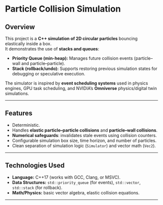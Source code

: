 # Particle Collision Simulation

## Overview
This project is a **C++ simulation of 2D circular particles** bouncing elastically inside a box.  
It demonstrates the use of **stacks and queues**:

- **Priority Queue (min-heap):** Manages future collision events (particle–wall and particle–particle).  
- **Stack (rollback/undo):** Supports restoring previous simulation states for debugging or speculative execution.  

The simulator is inspired by **event scheduling systems** used in physics engines, GPU task scheduling, and NVIDIA’s **Omniverse** physics/digital twin simulations.

---

## Features
- Deterministic.  
- Handles **elastic particle–particle collisions** and **particle–wall collisions**.  
- **Numerical safeguards**: invalidates stale events using collision counters.  
- Configurable simulation box size, time horizon, and number of particles.  
- Clean separation of simulation logic (`Simulator`) and vector math (`Vec2`).  


---

## Technologies Used
- **Language:** C++17 (works with GCC, Clang, or MSVC).  
- **Data Structures:** `std::priority_queue` (for events), `std::vector`, `std::stack` (for rollback).  
- **Math/Physics:** basic vector algebra, elastic collision equations.  

---
